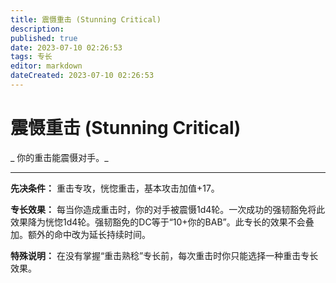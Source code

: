 ```yaml
---
title: 震慑重击 (Stunning Critical)
description: 
published: true
date: 2023-07-10 02:26:53
tags: 专长
editor: markdown
dateCreated: 2023-07-10 02:26:53
---
```


# 震慑重击 (Stunning Critical)

_ 你的重击能震慑对手。_

* * *

**先决条件：** 重击专攻，恍惚重击，基本攻击加值+17。

**专长效果：**
每当你造成重击时，你的对手被震慑1d4轮。一次成功的强韧豁免将此效果降为恍惚1d4轮。强韧豁免的DC等于“10+你的BAB”。此专长的效果不会叠加。额外的命中改为延长持续时间。

**特殊说明：** 在没有掌握“重击熟稔”专长前，每次重击时你只能选择一种重击专长效果。

